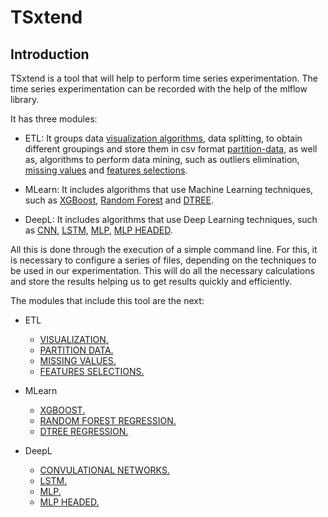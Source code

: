 # TSxtend
## Introduction

TSxtend is a tool that will help to perform time series experimentation. The time series experimentation can be recorded with the help of the mlflow library.

It has three modules:

- ETL: It groups data [visualization algorithms](visualization.py), data splitting, to obtain different groupings and store them in csv format [partition-data](partition-data.py), as well as, algorithms to perform data mining, such as outliers elimination, [missing values](missing-values.py) and [features selections](feature_selection.py).

- MLearn: It includes algorithms that use Machine Learning techniques, such as [XGBoost](xgb.py), [Random Forest](rf_regressor.py) and [DTREE](dtre_regressor.py).

- DeepL: It includes algorithms that use Deep Learning techniques, such as [CNN](cnn.py), [LSTM](lstm.py), [MLP](mlp.py), [MLP HEADED](mlp_headed.py). 

All this is done through the execution of a simple command line. For this, it is necessary to configure a series of files, depending on the techniques to be used in our experimentation. This will do all the necessary calculations and store the results helping us to get results quickly and efficiently. 

The modules that include this tool are the next:

- ETL
    
    - [VISUALIZATION.](docs/visualization.md)
    - [PARTITION DATA.](docs/partition-data.md)
    - [MISSING VALUES.](docs/partition-data.md)
    - [FEATURES SELECTIONS.](docs/partition-data.md)

- MLearn

  - [XGBOOST.](docs/xgb.md)
  - [RANDOM FOREST REGRESSION.](docs/partition-data.md)
  - [DTREE REGRESSION.](docs/partition-data.md)

- DeepL

    - [CONVULATIONAL NETWORKS.](docs/xgb.md) 
    - [LSTM.](docs/xgb.md) 
    - [MLP.](docs/xgb.md) 
    - [MLP HEADED.](docs/xgb.md) 



